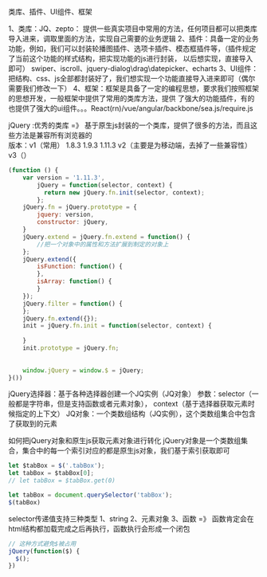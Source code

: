 类库、插件、UI组件、框架

1、类库：JQ、zepto：  提供一些真实项目中常用的方法，任何项目都可以把类库导入进来，调取里面的方法，实现自己需要的业务逻辑
2、插件：具备一定的业务功能，例如，我们可以封装轮播图插件、选项卡插件、模态框插件等，（插件规定了当前这个功能的样式结构，把实现功能的js进行封装，
        以后想实现，直接导入即可）
        swiper、iscroll、jquery-dialog\drag\datepicker、echarts
3、UI组件： 把结构、css、js全部都封装好了，我们想实现一个功能直接导入进来即可（偶尔需要我们修改一下）
4、框架：框架是具备了一定的编程思想，要求我们按照框架的思想开发，一般框架中提供了常用的类库方法，提供
    了强大的功能插件，有的也提供了强大的ui组件。。。React(rn)/vue/angular/backbone/sea.js/require.js



jQuery :优秀的类库
=》 基于原生js封装的一个类库，提供了很多的方法，而且这些方法是兼容所有浏览器的    
    版本：v1（常用） 1.8.3  1.9.3   1.11.3
            v2（主要是为移动端，去掉了一些兼容性）
            v3（）


```javascript
(function () {
    var version = '1.11.3',
        jQuery = function(selector, context) {
          return new jQuery.fn.init(selector, context);
        };
    jQuery.fn = jQuery.prototype = {
        jquery: version,
        constructor: jQuery,
    }
    jQuery.extend = jQuery.fn.extend = function() {
        //把一个对象中的属性和方法扩展到制定的对象上
    };
    jQuery.extend({
        isFunction: function() {
        },
        isArray: function() {
        }
    });
    jQuery.filter = function() {
    };
    jQuery.fn.extend({});
    init = jQuery.fn.init = function(selector, context) {
      
    }
    init.prototype = jQuery.fn;
    
    
    window.jQuery = window.$ = jQuery;
}())
```

jQuery选择器：基于各种选择器创建一个JQ实例（JQ对象）
参数：selector（一般都是字符串，但是支持函数或者元素对象）， context（基于选择器获取元素时候指定的上下文）
JQ对象：一个类数组结构（JQ实例），这个类数组集合中包含了获取到的元素


如何把jQuery对象和原生js获取元素对象进行转化
jQuery对象是一个类数组集合，集合中的每一个索引对应的都是原生js对象，我们基于索引获取即可
```javascript
let $tabBox = $('.tabBox');
let tabBox = $tabBox[0];
// let tabBox = $tabBox.get(0)

let tabBox = document.querySelector('tabBox');
$(tabBox)
```
selector传递值支持三种类型
1、string
2、元素对象
3、函数  =》 函数肯定会在html结构都加载完成之后再执行，函数执行会形成一个闭包
```javascript
// 这种方式避免$被占用
jQuery(function($) {
  $();
})
```
